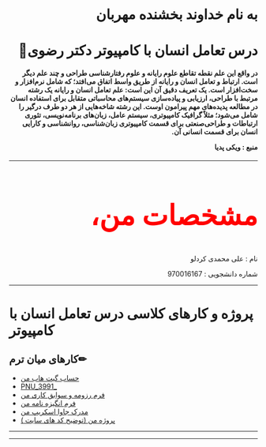 <h1 dir="rtl" >به نام خداوند بخشنده مهربان</h1>
<h1 dir="rtl" >درس تعامل انسان با کامپیوتر دکتر رضوی📌</h1>
<h4 dir="rtl">
 در واقع این علم نقطه تقاطع علوم رایانه و علوم رفتارشناسی طراحی و چند علم دیگر است. ارتباط و تعامل انسان و رایانه از طریق واسط اتفاق می‌افتد؛ که شامل نرم‌افزار و سخت‌افزار است. یک تعریف دقیق آن این است: علم تعامل انسان و رایانه یک رشته مرتبط با طراحی، ارزیابی و پیاده‌سازی سیستم‌های محاسباتی متقابل برای استفاده انسان در مطالعه پدیده‌های مهم پیرامون اوست. این رشته شاخه‌هایی از هر دو طرف درگیر را شامل می‌شود؛ مثلاً گرافیک کامپیوتری، سیستم عامل، زبان‌های برنامه‌نویسی، تئوری ارتباطات و طراحی‌صنعتی برای قسمت کامپیوتری زبان‌شناسی، روانشناسی و کارایی انسان برای قسمت انسانی آن.


منبع : ویکی پدیا
</h4>
<hr>
<h2 dir="rtl" style="color:red;font-family:tahoma; font-size:4em;">مشخصات من، 📝</h2>
<p dir="rtl">نام : علی محمدی کردلو</p>
<p dir="rtl"></p>
<p dir="rtl">شماره دانشجویی : 970016167</p>
<hr>

# پروژه و کارهای کلاسی درس تعامل انسان با کامپیوتر

## کارهای میان ترم✏
- [حساب گیت هاب من](https://github.com/alimohammady/cv1)
- [PNU_3991_](https://github.com/alimohammady/cv1)
- [فرم رزومه و سوابق کاری من](https://alimohammady.github.io/cv1/) 
- [فرم انگیزه نامه من](https://github.com/alimohammady/cv1/blob/main/sop.pdf)
- [مدرک جاوا اسکریپ من](https://github.com/alimohammady/cv1/blob/main/Js.jpg)
- [پروژه من (توضیح کد های سایت ) ](https://drive.google.com/file/d/1_N3wRJUg_1wINVi29QWzltA3mbL8VWKI/view)
------------------








 

------------------
<!--
## روز و ساعت ارائه دروس با استاد رضوی🕧

<table style="width:100%">
  <tr>
    <th >16-18</th>
    <th >14-16</th>
    <th >12-14</th>
    <th>10-12</th>
    <th>8-10</th>
    <th>روز</th>
   </tr>
  <tr>
    <th ></th>
    <th ><a </a></th>
    <th ><a></a></th>
    <th></th>
    <th></th>
    <th>شنبه</th>
  </tr>
   <tr>
    <th ></th>
    <th ></th>
    <th></th>
    <th></th>
    <th ></th>
    <th>یک شنبه</th>
  </tr>
   <tr>
     <th ><a </a> </th>
     <th ><a </a>تعامل انسان با کامپیوتر</th>
     <th><a </a></th>
     <th><a </a></th>
    <th ></th>   
    <th>دوشنبه</th>
  </tr>
   <tr>
    <th ></th>
    <th ></th>
    <th></th>
    <th></th>
    <th ></th>
    <th>سه شنبه</th>
  </tr>
   <tr>
    <th ></th>
    <th ></th>
    <th></th>
    <th></th>
     <th ><a </a></th>
    <th>چهارشنبه</th>
  </tr>
   <tr>
    <th ></th>
     <th ><a  </a></th>
     <th ><a </a></th>
     <th><a  </a></th>
    <th><a </a></th>
    <th>پنج شنبه</th>
  </tr>
</table>


-->


















